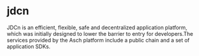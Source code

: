 # jdcn
JDCn is an efficient, flexible, safe and decentralized application platform, which was initially designed to lower the barrier to entry for developers.The services provided by the Asch platform include a public chain and a set of application SDKs.
